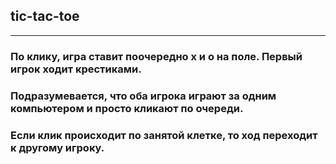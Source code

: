 ## tic-tac-toe
_____________________________________________________________________________
### По клику, игра ставит поочередно x и o на поле. Первый  игрок ходит крестиками.
### Подразумевается, что оба игрока играют за одним компьютером и просто кликают по очереди.

### Если клик происходит по занятой клетке, то ход переходит к другому игроку.
